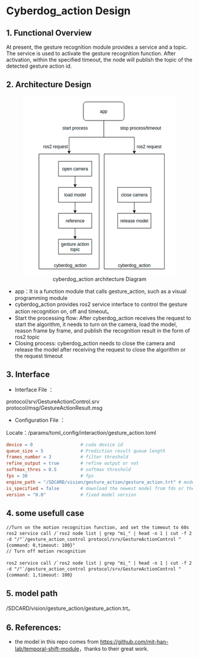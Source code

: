 # Cyberdog_action Design

## 1. Functional Overview

At present, the gesture recognition module provides a service and a topic. The service is used to activate the gesture recognition function. After activation, within the specified timeout, the node will publish the topic of the detected gesture action id.

## 2. Architecture Design

<center>

 ![avatar](./image/cyberdog_action/cyberdog_action_flow.png)
 cyberdog_action architecture Diagram


</center>


- app：It is a function module that calls gesture_action,   such as a visual programming module
- cyberdog_action provides ros2 service interface to control the gesture action recognition on, off and timeout。
- Start the processing flow: After cyberdog_action receives the request to start the algorithm, it needs to turn on the camera, load the model, reason frame by frame, and publish the recognition result in the form of ros2 topic
- Closing process: cyberdog_action needs to close the camera and release the model after receiving the request to close the algorithm or the request timeout

## 3. Interface

- Interface File ：

protocol/srv/GestureActionControl.srv
protocol/msg/GestureActionResult.msg

- Configuration File ：

Locate：/params/toml_config/interaction/gesture_action.toml

```Makefile
device = 0                  # cuda device id 
queue_size = 5              # Prediction result queue length
frames_number = 3           # filter threshold
refine_output = true        # refine output or not
softmax_thres = 0.5         # softmax threshold
fps = 30                    # fps
engine_path = "/SDCARD/vision/gesture_action/gesture_action.trt" # model path
is_specified = false        # download the newest model from fds or the special verison
version = "0.0"             # fixed model version
```



## 4. some usefull case

```C%2B%2B
//Turn on the motion recognition function, and set the timeout to 60s
ros2 service call /`ros2 node list | grep "mi_" | head -n 1 | cut -f 2 -d "/"`/gesture_action_control protocol/srv/GestureActionControl "{command: 0,timeout: 100}"
// Turn off motion recognition

ros2 service call /`ros2 node list | grep "mi_" | head -n 1 | cut -f 2 -d "/"`/gesture_action_control protocol/srv/GestureActionControl "{command: 1,timeout: 100}

```

## 5. model path

/SDCARD/vision/gesture_action/gesture_action.trt。

## 6. References:

- the model in this repo comes from <https://github.com/mit-han-lab/temporal-shift-module>，thanks to their great work.